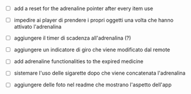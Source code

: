 - [ ] add a reset for the adrenaline pointer after every item use

- [ ] impedire ai player di prendere i propri oggetti una volta che hanno attivato l'adrenalina

- [ ] aggiungere il timer di scadenza all'adrenalina (?)

- [ ] aggiungere un indicatore di giro che viene modificato dal remote

- [ ] add adrenaline functionalities to the expired medicine

- [ ] sistemare l'uso delle sigarette dopo che viene concatenata l'adrenalina

- [ ] aggiungere delle foto nel readme che mostrano l'aspetto dell'app

